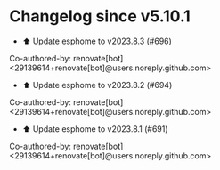 # Changelog since v5.10.1
- ⬆️ Update esphome to v2023.8.3 (#696)

Co-authored-by: renovate[bot] <29139614+renovate[bot]@users.noreply.github.com> 
- ⬆️ Update esphome to v2023.8.2 (#694)

Co-authored-by: renovate[bot] <29139614+renovate[bot]@users.noreply.github.com> 
- ⬆️ Update esphome to v2023.8.1 (#691)

Co-authored-by: renovate[bot] <29139614+renovate[bot]@users.noreply.github.com> 
